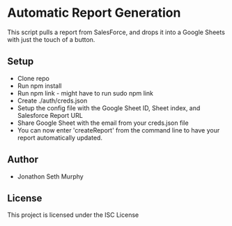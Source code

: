 # Automatic Report Generation

This script pulls a report from SalesForce, and drops it into a Google Sheets with just the touch of a button.

## Setup

* Clone repo
* Run npm install
* Run npm link - might have to run sudo npm link
* Create ./auth/creds.json
* Setup the config file with the Google Sheet ID, Sheet index, and Salesforce Report URL
* Share Google Sheet with the email from your creds.json file
* You can now enter 'createReport' from the command line to have your report automatically updated.

## Author

* Jonathon Seth Murphy

## License

This project is licensed under the ISC License
